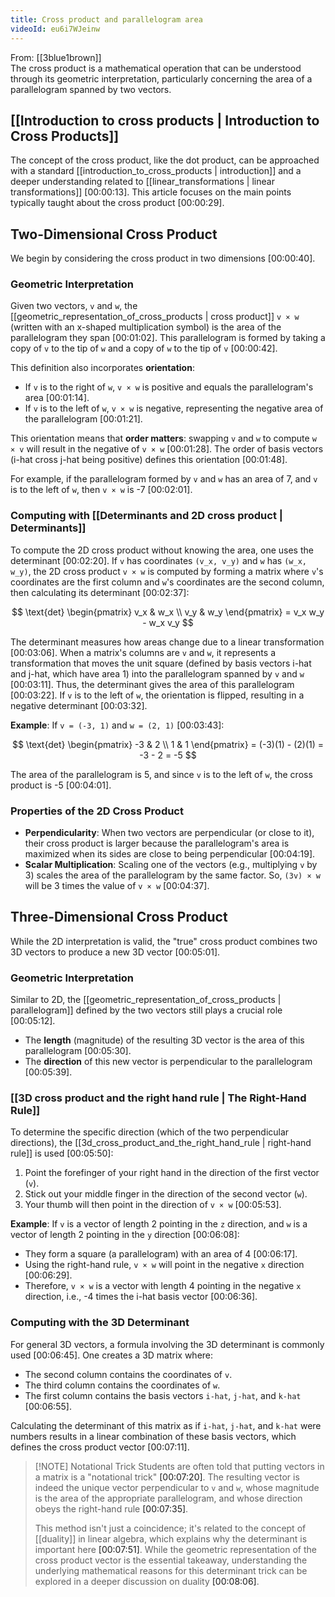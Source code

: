 ```yaml
---
title: Cross product and parallelogram area
videoId: eu6i7WJeinw
---
```


From: [[3blue1brown]] <br/> 
The cross product is a mathematical operation that can be understood through its geometric interpretation, particularly concerning the area of a parallelogram spanned by two vectors.

## [[Introduction to cross products | Introduction to Cross Products]]

The concept of the cross product, like the dot product, can be approached with a standard [[introduction_to_cross_products | introduction]] and a deeper understanding related to [[linear_transformations | linear transformations]] <a class="yt-timestamp" data-t="00:00:13">[00:00:13]</a>. This article focuses on the main points typically taught about the cross product <a class="yt-timestamp" data-t="00:00:29">[00:00:29]</a>.

## Two-Dimensional Cross Product

We begin by considering the cross product in two dimensions <a class="yt-timestamp" data-t="00:00:40">[00:00:40]</a>.

### Geometric Interpretation

Given two vectors, `v` and `w`, the [[geometric_representation_of_cross_products | cross product]] `v × w` (written with an x-shaped multiplication symbol) is the area of the parallelogram they span <a class="yt-timestamp" data-t="00:01:02">[00:01:02]</a>. This parallelogram is formed by taking a copy of `v` to the tip of `w` and a copy of `w` to the tip of `v` <a class="yt-timestamp" data-t="00:00:42">[00:00:42]</a>.

This definition also incorporates **orientation**:
*   If `v` is to the right of `w`, `v × w` is positive and equals the parallelogram's area <a class="yt-timestamp" data-t="00:01:14">[00:01:14]</a>.
*   If `v` is to the left of `w`, `v × w` is negative, representing the negative area of the parallelogram <a class="yt-timestamp" data-t="00:01:21">[00:01:21]</a>.

This orientation means that **order matters**: swapping `v` and `w` to compute `w × v` will result in the negative of `v × w` <a class="yt-timestamp" data-t="00:01:28">[00:01:28]</a>. The order of basis vectors (i-hat cross j-hat being positive) defines this orientation <a class="yt-timestamp" data-t="00:01:48">[00:01:48]</a>.

For example, if the parallelogram formed by `v` and `w` has an area of 7, and `v` is to the left of `w`, then `v × w` is -7 <a class="yt-timestamp" data-t="00:02:01">[00:02:01]</a>.

### Computing with [[Determinants and 2D cross product | Determinants]]

To compute the 2D cross product without knowing the area, one uses the determinant <a class="yt-timestamp" data-t="00:02:20">[00:02:20]</a>.
If `v` has coordinates `(v_x, v_y)` and `w` has `(w_x, w_y)`, the 2D cross product `v × w` is computed by forming a matrix where `v`'s coordinates are the first column and `w`'s coordinates are the second column, then calculating its determinant <a class="yt-timestamp" data-t="00:02:37">[00:02:37]</a>:

$$ \text{det} \begin{pmatrix} v_x & w_x \\ v_y & w_y \end{pmatrix} = v_x w_y - w_x v_y $$

The determinant measures how areas change due to a linear transformation <a class="yt-timestamp" data-t="00:03:06">[00:03:06]</a>. When a matrix's columns are `v` and `w`, it represents a transformation that moves the unit square (defined by basis vectors i-hat and j-hat, which have area 1) into the parallelogram spanned by `v` and `w` <a class="yt-timestamp" data-t="00:03:11">[00:03:11]</a>. Thus, the determinant gives the area of this parallelogram <a class="yt-timestamp" data-t="00:03:22">[00:03:22]</a>. If `v` is to the left of `w`, the orientation is flipped, resulting in a negative determinant <a class="yt-timestamp" data-t="00:03:32">[00:03:32]</a>.

**Example**:
If `v = (-3, 1)` and `w = (2, 1)` <a class="yt-timestamp" data-t="00:03:43">[00:03:43]</a>:

$$ \text{det} \begin{pmatrix} -3 & 2 \\ 1 & 1 \end{pmatrix} = (-3)(1) - (2)(1) = -3 - 2 = -5 $$

The area of the parallelogram is 5, and since `v` is to the left of `w`, the cross product is -5 <a class="yt-timestamp" data-t="00:04:01">[00:04:01]</a>.

### Properties of the 2D Cross Product

*   **Perpendicularity**: When two vectors are perpendicular (or close to it), their cross product is larger because the parallelogram's area is maximized when its sides are close to being perpendicular <a class="yt-timestamp" data-t="00:04:19">[00:04:19]</a>.
*   **Scalar Multiplication**: Scaling one of the vectors (e.g., multiplying `v` by 3) scales the area of the parallelogram by the same factor. So, `(3v) × w` will be 3 times the value of `v × w` <a class="yt-timestamp" data-t="00:04:37">[00:04:37]</a>.

## Three-Dimensional Cross Product

While the 2D interpretation is valid, the "true" cross product combines two 3D vectors to produce a new 3D vector <a class="yt-timestamp" data-t="00:05:01">[00:05:01]</a>.

### Geometric Interpretation

Similar to 2D, the [[geometric_representation_of_cross_products | parallelogram]] defined by the two vectors still plays a crucial role <a class="yt-timestamp" data-t="00:05:12">[00:05:12]</a>.
*   The **length** (magnitude) of the resulting 3D vector is the area of this parallelogram <a class="yt-timestamp" data-t="00:05:30">[00:05:30]</a>.
*   The **direction** of this new vector is perpendicular to the parallelogram <a class="yt-timestamp" data-t="00:05:39">[00:05:39]</a>.

### [[3D cross product and the right hand rule | The Right-Hand Rule]]

To determine the specific direction (which of the two perpendicular directions), the [[3d_cross_product_and_the_right_hand_rule | right-hand rule]] is used <a class="yt-timestamp" data-t="00:05:50">[00:05:50]</a>:
1.  Point the forefinger of your right hand in the direction of the first vector (`v`).
2.  Stick out your middle finger in the direction of the second vector (`w`).
3.  Your thumb will then point in the direction of `v × w` <a class="yt-timestamp" data-t="00:05:53">[00:05:53]</a>.

**Example**:
If `v` is a vector of length 2 pointing in the `z` direction, and `w` is a vector of length 2 pointing in the `y` direction <a class="yt-timestamp" data-t="00:06:08">[00:06:08]</a>:
*   They form a square (a parallelogram) with an area of 4 <a class="yt-timestamp" data-t="00:06:17">[00:06:17]</a>.
*   Using the right-hand rule, `v × w` will point in the negative `x` direction <a class="yt-timestamp" data-t="00:06:29">[00:06:29]</a>.
*   Therefore, `v × w` is a vector with length 4 pointing in the negative `x` direction, i.e., -4 times the i-hat basis vector <a class="yt-timestamp" data-t="00:06:36">[00:06:36]</a>.

### Computing with the 3D Determinant

For general 3D vectors, a formula involving the 3D determinant is commonly used <a class="yt-timestamp" data-t="00:06:45">[00:06:45]</a>.
One creates a 3D matrix where:
*   The second column contains the coordinates of `v`.
*   The third column contains the coordinates of `w`.
*   The first column contains the basis vectors `i-hat`, `j-hat`, and `k-hat` <a class="yt-timestamp" data-t="00:06:55">[00:06:55]</a>.

Calculating the determinant of this matrix as if `i-hat`, `j-hat`, and `k-hat` were numbers results in a linear combination of these basis vectors, which defines the cross product vector <a class="yt-timestamp" data-t="00:07:11">[00:07:11]</a>.

> [!NOTE] Notational Trick
> Students are often told that putting vectors in a matrix is a "notational trick" <a class="yt-timestamp" data-t="00:07:20">[00:07:20]</a>. The resulting vector is indeed the unique vector perpendicular to `v` and `w`, whose magnitude is the area of the appropriate parallelogram, and whose direction obeys the right-hand rule <a class="yt-timestamp" data-t="00:07:35">[00:07:35]</a>.
>
> This method isn't just a coincidence; it's related to the concept of [[duality]] in linear algebra, which explains why the determinant is important here <a class="yt-timestamp" data-t="00:07:51">[00:07:51]</a>. While the geometric representation of the cross product vector is the essential takeaway, understanding the underlying mathematical reasons for this determinant trick can be explored in a deeper discussion on duality <a class="yt-timestamp" data-t="00:08:06">[00:08:06]</a>.
